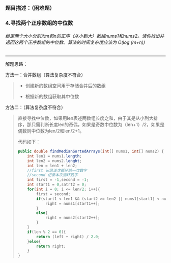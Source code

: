 ### 题目描述：（困难题）

### 4.寻找两个正序数组的中位数

###### 给定两个大小分别为m和n的正序（从小到大）数组nums1和nums2。请你找出并返回这两个正序数组的中位数。算法的时间复杂度应该为 O(log (m+n))

---

解题思路：

方法一：合并数组（算法复杂度不符合）

> + 创建新的数组空间用于存储合并后的数组
> 
> + 根据新的数组获取其中位数

方法二：（算法复杂度不符合）

> 直接寻找中位数，如果用len表述两数组长度之和，由于其是从小到大排序，那只需判断长度len的奇偶，如果是奇数中位数为（len+1）/2，如果是偶数则中位数为len/2和len/2+1。
> 
> 代码如下：
> 
> ```java
> public double findMedianSortedArrays(int[] nums1, int[] nums2) {
>     int len1 = nums1.length;
>     int len2 = nums2.lenght;
>     int len = len1 + len2;
>     //first 记录该次循环前一次数字
>     //second 记录本次循环数字
>     int first = -1,second = -1;
>     int start1 = 0,satrt2 = 0;
>     for(int i = 0; i <= len/2; i++){
>         first = second;
>         if(start1 < len1 && (start2 >= len2 || nums1[start1] < nums2[start2])){
>             right = nums1[start1++];
>         }
>         else{
>             right = nums2[start2++];
>         }
>     }
>     if(len % 2 == 0){
>         return (left + right) / 2.0;
>     }else{
>         return right;
>     }
> }
> ```

